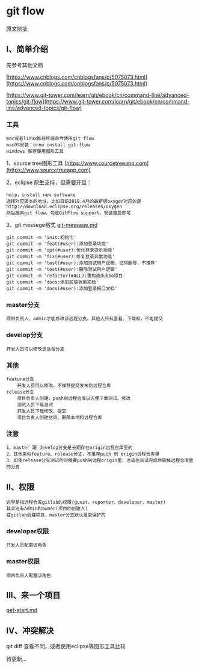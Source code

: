 # git flow
[原文地址](https://github.com/penghcn/start/blob/master/git/git-flow.md)

## I、简单介绍
先参考其他文档 

[https://www.cnblogs.com/cnblogsfans/p/5075073.html](https://www.cnblogs.com/cnblogsfans/p/5075073.html)

[https://www.git-tower.com/learn/git/ebook/cn/command-line/advanced-topics/git-flow](https://www.git-tower.com/learn/git/ebook/cn/command-line/advanced-topics/git-flow)

### 工具
    mac或者linux推荐终端命令使用git flow
    macOS安装：brew install git-flow
    windows 推荐使用图形工具 

1、source tree图形工具 [https://www.sourcetreeapp.com](https://www.sourcetreeapp.com)

2、eclipse 原生支持，但需要开启：
    
    help，install new software
    选择对应版本的地址，比如目前2018.4月的最新版oxygen对应的是 http://download.eclipse.org/releases/oxygen
    然后搜索git flow，勾选GitFlow support，安装重启即可

3、git messege格式 [git-message.md](./git-message.md)
   
    git commit -m 'init:初始化'
    git commit -m 'feat(#user):添加登录功能'
    git commit -m 'opt(#user):优化登录提示功能'
    git commit -m 'fix(#user):修复登录异常功能'
    git commit -m 'test(#user):添加测试用户逻辑，记得删除，不推荐'
    git commit -m 'test(#user):删除测试用户逻辑'
    git commit -m 'refactor(#ALL):重构成dubbo项目'
    git commit -m 'docs:添加前端调用文档'
    git commit -m 'docs(#user):添加登录接口文档'
 

### master分支
    项目负责人、admin才能修改该远程分支。其他人只有查看、下载权，不能提交
### develop分支
    开发人员可以修改该远程分支
### 其他
    feature分支
        开发人员可以修改，不推荐提交发布到远程仓库
    release分支
        项目负责人创建，push到远程仓库以方便下载测试、修改
        测试人员下载测试
        开发人员下载修改、提交
        项目负责人创建结束、删除本地和远程仓库
### 注意
    1、master 跟 develop分支是长期存在origin远程仓库里的
    2、其他类似feature、release分支，不推荐push 到 origin远程仓库里
    3、即使release分支测试的时候要push到远程origin里，也请在测试完成后删掉远程仓库里的分支

## II、权限
    这里是指远程仓库gitlab的权限(guest、reporter、developer、master)
    其实还有admin和owner(项目的创建人)
    在gitlab创建项目，master分支默认是受保护的

### developer权限
    开发人员配置该角色
### master权限
    项目负责人配置该角色

## III、来一个项目
[get-start.md](./get-start.md) 

## IV、冲突解决
git diff 查看不同，或者使用eclipse等图形工具比较

待更新...



